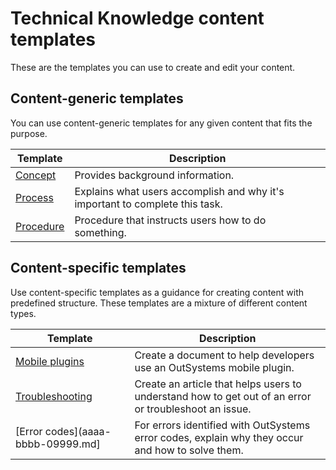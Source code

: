 # Technical Knowledge content templates

These are the templates you can use to create and edit your content.

## Content-generic templates

You can use content-generic templates for any given content that fits the purpose.

| Template                  | Description                                                                  |
| ------------------------- | ---------------------------------------------------------------------------- |
| [Concept](concept.md)     | Provides background information.                                             |
| [Process](process.md)     | Explains what users accomplish and why it's important to complete this task. |
| [Procedure](procedure.md) | Procedure that instructs users how to do something.                          |

## Content-specific templates

Use content-specific templates as a guidance for creating content with predefined structure. These templates are a mixture of different content types. 

| Template                                                         | Description                                                           |
| ---------------------------------------------------------------- | --------------------------------------------------------------------- |
| [Mobile plugins](./mobile-plugins/mobile-plugin-doc-template.md) | Create a document to help developers use an OutSystems mobile plugin. |
| [Troubleshooting](troubleshooting.md) | Create an article that helps users to understand how to get out of an error or troubleshoot an issue. |
| [Error codes](aaaa-bbbb-09999.md] | For errors identified with OutSystems error codes, explain why they occur and how to solve them. |
